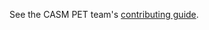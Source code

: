 See the CASM PET team's [contributing guide](https://connect.us.cray.com/confluence/display/CASMPET/CONTRIBUTING).
